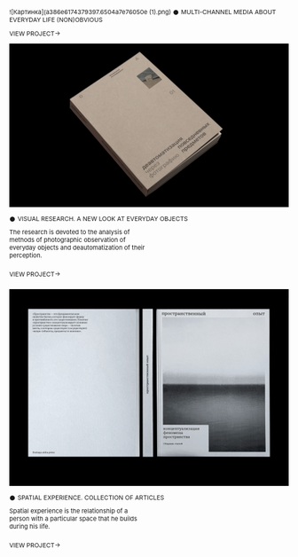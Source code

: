![Картинка](a386e6174379397.6504a7e76050e (1).png)
  𒊹 MULTI-CHANNEL MEDIA ABOUT EVERYDAY LIFE (NON)OBVIOUS

  VIEW PROJECT→
 
![Картинка2](d5ddfa166301245.6415e393200f2.png)

<div style="margin-top: 2px; margin-bottom: 10px; font-family: 'Inter', sans-serif; font-size: 11px; line-height: 14px;">
  𒊹 VISUAL RESEARCH. A NEW LOOK AT EVERYDAY OBJECTS
</div>

<div style="margin-bottom: 20px; width: 250px; font-family: 'Inter', sans-serif; font-size: 11px; line-height: 14px;">
  The research is devoted to the analysis of methods of photographic observation of everyday objects and deautomatization of their perception.
</div>

<div style="margin-bottom: 20px; font-family: 'Inter', sans-serif; font-size: 11px; line-height: 14px;">
  VIEW PROJECT→
</div>

![Картинка3](70163f147344093.62c159325c859.png)

<div style="margin-top: 2px; margin-bottom: 10px; font-family: 'Inter', sans-serif; font-size: 11px; line-height: 14px;">
  𒊹 SPATIAL EXPERIENCE. COLLECTION OF ARTICLES
</div>

<div style="margin-bottom: 20px; width: 250px; font-family: 'Inter', sans-serif; font-size: 11px; line-height: 14px;">
  Spatial experience is the relationship of a person with a particular space that he builds during his life.
</div>

<div style="margin-bottom: 20px; font-family: 'Inter', sans-serif; font-size: 11px; line-height: 14px;">
  VIEW PROJECT→
</div>

<style>
p {
font-family: 'Inter', sans-serif; font-size: 11px; line-height: 14px;"
}
</style>

<head>
<link rel="preconnect" href="https://fonts.googleapis.com">
<link rel="preconnect" href="https://fonts.gstatic.com" crossorigin>
<link href="https://fonts.googleapis.com/css2?family=Inter:wght@400&display=swap" rel="stylesheet">
<head>
